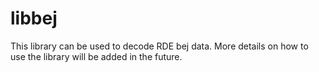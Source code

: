 # libbej

This library can be used to decode RDE bej data. More details on how to use the
library will be added in the future.
